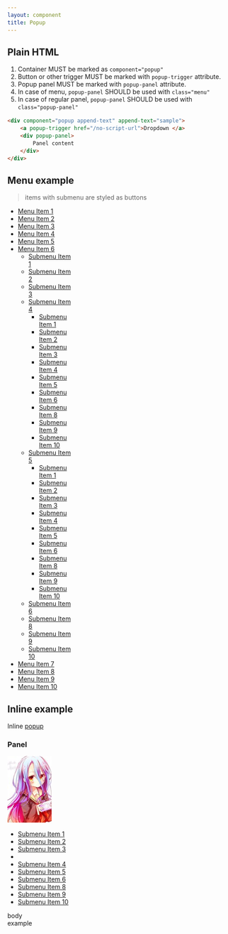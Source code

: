 ```yaml
---
layout: component
title: Popup
---
```



## Plain HTML

1. Container MUST be marked as `component="popup"`
2. Button or other trigger MUST be marked with `popup-trigger` attribute.
3. Popup panel MUST be marked with `popup-panel` attribute.
4. In case of menu, `popup-panel` SHOULD be used with `class="menu"`
5. In case of regular panel, `popup-panel` SHOULD be used with `class="popup-panel"`

```html
<div component="popup append-text" append-text="sample">
	<a popup-trigger href="/no-script-url">Dropdown </a>
	<div popup-panel>
		Panel content
	</div>
</div>
```

## Menu example

> items with submenu are styled as buttons

<nav style="width: 150px;">
	<ul class="menu">
		<li><a href="javascript::void();">Menu Item 1</a></li>
		<li><a href="javascript::void();">Menu Item 2</a></li>
		<li><a href="javascript::void();">Menu Item 3</a></li>
		<li><a href="javascript::void();">Menu Item 4</a></li>
		<li><a href="javascript::void();">Menu Item 5</a></li>
		<li component="popup" popup-aside="true">
			<a popup-trigger href="" class="btn btn-default">Menu Item 6</a>
			<ul popup-panel class="menu menu-default">
				<li><a href="">Submenu Item 1</a></li>
				<li class="active"><a href="">Submenu Item 2</a></li>
				<li><a href="">Submenu Item 3</a></li>
				<li component="popup" popup-aside="true">
					<a class="btn btn-default" popup-trigger href="">Submenu Item 4</a>
					<ul popup-panel class="menu menu-default">
						<li><a href="javascript::void();">Submenu Item 1</a></li>
						<li><a href="javascript::void();">Submenu Item 2</a></li>
						<li><a href="javascript::void();">Submenu Item 3</a></li>
						<li><a href="javascript::void();">Submenu Item 4</a></li>
						<li class="active"><a href="javascript::void();">Submenu Item 5</a></li>
						<li><a href="javascript::void();">Submenu Item 6</a></li>
						<li><a href="javascript::void();">Submenu Item 8</a></li>
						<li><a href="javascript::void();">Submenu Item 9</a></li>
						<li><a href="javascript::void();">Submenu Item 10</a></li>
					</ul>
				</li>
				<li component="popup" popup-aside="true">
					<a class="btn btn-default" popup-trigger href="">Submenu Item 5</a>
					<ul popup-panel class="menu menu-default">
						<li><a href="javascript::void();">Submenu Item 1</a></li>
						<li><a href="javascript::void();">Submenu Item 2</a></li>
						<li><a href="javascript::void();">Submenu Item 3</a></li>
						<li><a href="javascript::void();">Submenu Item 4</a></li>
						<li class="active"><a href="javascript::void();">Submenu Item 5</a></li>
						<li><a href="javascript::void();">Submenu Item 6</a></li>
						<li><a href="javascript::void();">Submenu Item 8</a></li>
						<li><a href="javascript::void();">Submenu Item 9</a></li>
						<li><a href="javascript::void();">Submenu Item 10</a></li>
					</ul>
				</li>
				<li><a href="javascript::void();">Submenu Item 6</a></li>
				<li><a href="javascript::void();">Submenu Item 8</a></li>
				<li><a href="javascript::void();">Submenu Item 9</a></li>
				<li><a href="javascript::void();">Submenu Item 10</a></li>
			</ul>
		</li>
		<li><a href="javascript::void();">Menu Item 7</a></li>
		<li><a href="javascript::void();">Menu Item 8</a></li>
		<li><a href="javascript::void();">Menu Item 9</a></li>
		<li><a href="javascript::void();">Menu Item 10</a></li>
	</ul>
</nav>

## Inline example

<div>
	Inline <span component="popup">
		<a popup-trigger="" href="" class="btn btn-default">popup</a>
		<div popup-panel="" class="popup-panel">
			<div class="popup-column">
				<h3>Panel</h3>
				<img src="thumb.jpg" />
			</div>
			<ul popup-panel class="popup-column menu menu-default menu-vertical">
				<li><a href="">Submenu Item 1</a></li>
				<li><a href="">Submenu Item 2</a></li>
				<li><a href="">Submenu Item 3</a></li>
				<li class="menu-separator"></li>
				<li><a href="">Submenu Item 4</a></li>
				<li class="active"><a href="">Submenu Item 5</a></li>
				<li><a href="">Submenu Item 6</a></li>
				<li><a href="">Submenu Item 8</a></li>
				<li><a href="">Submenu Item 9</a></li>
				<li><a href="">Submenu Item 10</a></li>
			</ul>
			<div class="popup-separator"></div>
			<div class="popup-column">
				body
			</div>
		</div>
	</span> example
</div>
